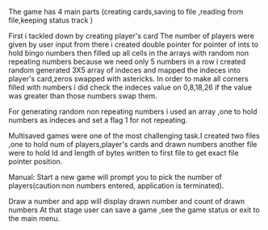 
The game has 4 main parts (creating cards,saving to file ,reading from file,keeping status
track )

 First i tackled down by creating player's card
The number of players were given by user input from there 
i created double pointer for pointer of ints to hold bingo numbers
then filled up all cells in the arrays with random non repeating numbers
because we need only 5 numbers in a row i created random generated 3X5 array of indeces
and mapped the indeces into player's card,zeros swapped with astericks.
In order to make all corners filled with numbers i did check the indeces value on 0,8,18,26
if the value was greater than those numbers swap them.

For generating random non repeating numbers i used an array ,one to hold numbers
as indeces and set a flag 1 for not repeating.

Multisaved games were one of the most challenging task.I created two files ,one to hold num of players,player's cards and drawn numbers another file were to hold Id and length of bytes written to first file to get exact file pointer position.

Manual:
Start a new game will prompt you to pick the number of players(caution:non numbers entered, application is terminated).

Draw a number and app will display drawn number and count of drawn numbers
At that stage user can save a game ,see the game status or exit to the main menu.

 



